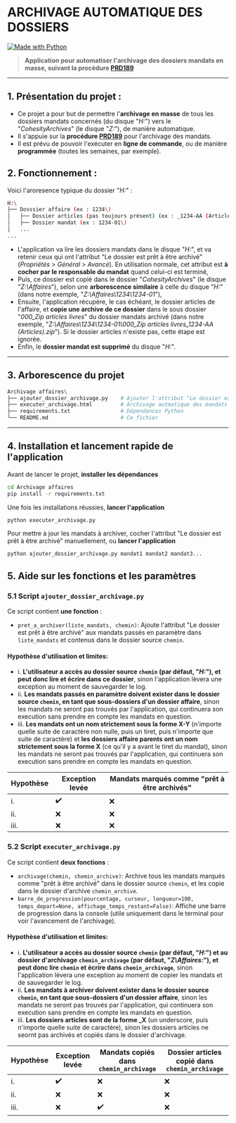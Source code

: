 # **ARCHIVAGE AUTOMATIQUE DES DOSSIERS**

[![Made with Python](https://img.shields.io/badge/Made%20with-Python-3776AB?style=for-the-badge&logo=python&logoColor=white)](https://www.python.org/)

> **Application pour automatiser l'archivage des dossiers mandats en masse, suivant la procédure [PRD189](https://qmt-group.atlassian.net/wiki/spaces/PRD101/pages/2893348870/PRD189_F_SL+-+Gestion+administrative+d+une+affaire#Archivage-des-affaires)**

---

## 1. Présentation du projet :

- Ce projet a pour but de permettre l'**archivage en masse** de tous les dossiers mandats concernés (du disque "*H:*") vers le "*CohesityArchives*" (le disque "*Z:*"), de manière automatique.
- Il s'appuie sur la **procédure [PRD189](https://qmt-group.atlassian.net/wiki/spaces/PRD101/pages/2893348870/PRD189_F_SL+-+Gestion+administrative+d+une+affaire#Archivage-des-affaires)** pour l'archivage des mandats.
- Il est prévu de pouvoir l'exécuter en **ligne de commande**, ou de manière **programmée** (toutes les semaines, par exemple).

## 2. Fonctionnement :

Voici l'aroresence typique du dossier "*H:*" :

```bash
H:\
├── Dosssier affaire (ex : 1234\)
│   ├── Dossier articles (pas toujours présent) (ex : _1234-AA (Articles)\)
│   ├── Dossier mandat (ex : 1234-01\)         
│   ...
...
```

- L'application va lire les dossiers mandats dans le disque "*H:*", et va retenir ceux qui ont l'attribut "Le dossier est prêt à être archivé" (*Propriétés* > *Général* > *Avancé*). En utilisation normale, cet attribut est **à cocher par le responsable du mandat** quand celui-ci est terminé,
- Puis, ce dossier est copié dans le dossier "*CohesityArchives*" (le disque "*Z:\Affaires*"), selon une **arborescence similaire** à celle du disque "*H:*" (dans notre exemple, "*Z:\Affaires\1234\1234-01*"),
- Ensuite, l'application récupère, le cas échéant, le dossier articles de l'affaire, et **copie une archive de ce dossier** dans le sous dossier "*000_Zip articles livres*" du dossier mandats archivé (dans notre exemple, "*Z:\Affaires\1234\1234-01\000_Zip articles livres\_1234-AA (Articles).zip*"). Si le dossier articles n'existe pas, cette étape est ignorée.
- Enfin, le **dossier mandat est supprimé** du disque "*H:*".

---

## 3. Arborescence du projet

```bash
Archivage affaires\
├── ajouter_dossier_archivage.py    # Ajouter l'attribut "Le dossier est prêt à être archivé" à la sélection de mandats
├── executer_archivage.html         # Archivage autmatique des mandats
├── requirements.txt                # Dépendances Python
└── README.md                       # Ce fichier
```

---

## 4. Installation et lancement rapide de l'application

Avant de lancer le projet, **installer les dépendances**
```bash
cd Archivage affaires
pip install -r requirements.txt
```

Une fois les installations réussies, **lancer l'application**
```bash
python executer_archivage.py
```

Pour mettre à jour les mandats à archiver, cocher l'attribut "Le dossier est prêt à être archivé" manuellement, ou **lancer l'application**
```bash
python ajouter_dossier_archivage.py mandat1 mandat2 mandat3...
```

## 5. Aide sur les fonctions et les paramètres

### 5.1 Script `ajouter_dossier_archivage.py`

Ce script contient **une fonction** :
- `pret_a_archiver(liste_mandats, chemin)`: Ajoute l'attribut "Le dossier est prêt à être archivé" aux mandats passés en paramètre dans `liste_mandats` et contenus dans le dossier source `chemin`.

#### Hypothèse d'utilisation et limites:

- i. **L'utilisateur a accès au dossier source `chemin` (par défaut, "*H:*"), et peut donc lire et écrire dans ce dossier**, sinon l'application lèvera une exception au moment de sauvegarder le log.
- ii. **Les mandats passés en paramètre doivent exister dans le dossier source `chemin`, en tant que sous-dossiers d'un dossier affaire**, sinon les mandats ne seront pas trouvés par l'application, qui continuera son execution sans prendre en compte les mandats en question.
- iii. **Les mandats ont un nom strictement sous la forme X-Y** (n'importe quelle suite de caractère non nulle, puis un tiret, puis n'importe que suite de caractère) et **les dossiers affaire parents ont un nom strictement sous la forme X** (ce qu'il y a avant le tiret du mandat), sinon les mandats ne seront pas trouvés par l'application, qui continuera son execution sans prendre en compte les mandats en question.

| Hypothèse     | Exception levée | Mandats marqués comme "prêt à être archivés" |
| ------------- | --------------- | -------------------------------------------- |
| i.            | ✔️              | ❌                                          |
| ii.           | ❌              | ❌                                          |
| iii.          | ❌              | ❌                                          |

### 5.2 Script `executer_archivage.py`

Ce script contient **deux fonctions** :
- `archivage(chemin, chemin_archive)`: Archive tous les mandats marqués comme "prêt à être archivé" dans le dossier source `chemin`, et les copie dans le dossier d'archive `chemin_archive`.
- `barre_de_progression(pourcentage, curseur, longueur=100, temps_depart=None, affichage_temps_restant=False)`: Affiche une barre de progression dans la console (utile uniquement dans le terminal pour voir l'avancement de l'archivage).

#### Hypothèse d'utilisation et limites:

- i. **L'utilisateur a accès au dossier source `chemin` (par défaut, "*H:*") et au dossier d'archivage `chemin_archivage` (par défaut, "*Z\Affaires:*"), et peut donc lire `chemin` et écrire dans `chemin_archivage`**, sinon l'application lèvera une exception au moment de copier les mandats et de sauvegarder le log.
- ii. **Les mandats à archiver doivent exister dans le dossier source `chemin`, en tant que sous-dossiers d'un dossier affaire**, sinon les mandats ne seront pas trouvés par l'application, qui continuera son execution sans prendre en compte les mandats en question.
- iii. **Les dossiers articles sont de la forme _X** (un underscore, puis n'importe quelle suite de caractère), sinon les dossiers articles ne seornt pas archivés et copiés dans le dossier d'archivage.

| Hypothèse     | Exception levée | Mandats copiés dans `chemin_archivage` | Dossier articles copié dans `chemin_archivage` | 
| ------------- | --------------- | -------------------------------------- | -------------------------------------- |
| i.            | ✔️              | ❌                                    | ❌                                    |
| ii.           | ❌              | ❌                                    | ❌                                    |
| iii.          | ❌              | ✔️                                    | ❌                                    |